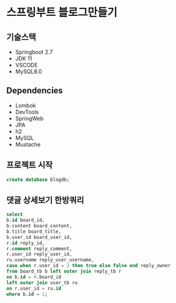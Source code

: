 # 스프링부트 블로그만들기

## 기술스택

- Springboot 2.7
- JDK 11
- VSCODE
- MySQL8.0

## Dependencies

- Lombok
- DevTools
- SpringWeb
- JPA
- h2
- MySQL
- Mustache

## 프로젝트 시작

```sql
create database blogdb;
```

## 댓글 상세보기 한방쿼리

```sql
select
b.id board_id,
b.content board_content,
b.title board_title,
b.user_id board_user_id,
r.id reply_id,
r.comment reply_comment,
r.user_id reply_user_id,
ru.username reply_user_username,
case when r.user_id = 2 then true else false end reply_owner
from board_tb b left outer join reply_tb r
on b.id = r.board_id
left outer join user_tb ru
on r.user_id = ru.id
where b.id = 1;
```
